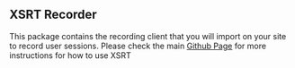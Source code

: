 ## XSRT Recorder

This package contains the recording client that you will import on your site to record user sessions. Please check the
main [Github Page](https://github.com/RyanKadri/xsrt) for more instructions for how to use XSRT